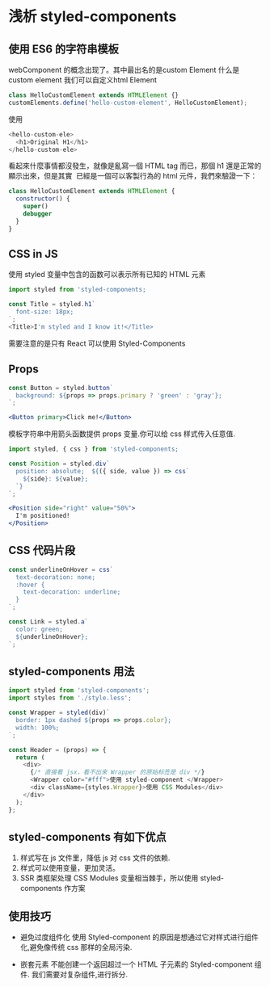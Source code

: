# 浅析 styled-components

## 使用 ES6 的字符串模板

webComponent 的概念出现了。其中最出名的是custom Element
什么是 custom element
我们可以自定义html Element

```jsx
class HelloCustomElement extends HTMLElement {}
customElements.define('hello-custom-element', HelloCustomElement);
```

使用

```js
<hello-custom-ele>
  <h1>Original H1</h1>
</hello-custom-ele>
```

看起來什麼事情都沒發生，就像是亂寫一個 HTML tag 而已，那個 h1 還是正常的顯示出來，但是其實 <hello-custom-ele> 已經是一個可以客製行為的 html 元件，我們來驗證一下：

```js
class HelloCustomElement extends HTMLElement {
  constructor() {
    super()
    debugger
  }
}
```

## CSS in JS

  使用 styled 变量中包含的函数可以表示所有已知的 HTML 元素

```js
import styled from 'styled-components;

const Title = styled.h1`
  font-size: 18px;
`;
<Title>I'm styled and I know it!</Title>
```

 需要注意的是只有 React 可以使用 Styled-Components

## Props

```jsx
const Button = styled.button`
  background: ${props => props.primary ? 'green' : 'gray'};
`;

<Button primary>Click me!</Button>

```
  
  模板字符串中用箭头函数提供 props 变量.你可以给 css 样式传入任意值.

```jsx
import styled, { css } from 'styled-components;

const Position = styled.div`
  position: absolute;  ${({ side, value }) => css`
    ${side}: ${value};
  `}
`;

<Position side="right" value="50%">
  I'm positioned!
</Position>

```

## CSS 代码片段

```jsx
const underlineOnHover = css`
  text-decoration: none;  
  :hover {
    text-decoration: underline;
  }
`;

const Link = styled.a`
  color: green;
  ${underlineOnHover};
`;
```

## styled-components 用法

```js
import styled from 'styled-components';
import styles from './style.less';

const Wrapper = styled(div)`
  border: 1px dashed ${props => props.color};
  width: 100%;
`;

const Header = (props) => {
  return (
    <div>
      {/* 直接看 jsx，看不出来 Wrapper 的原始标签是 div */}
      <Wrapper color="#fff">使用 styled-component </Wrapper>
      <div className={styles.Wrapper}>使用 CSS Modules</div>
    </div>
  );
};
```

## styled-components 有如下优点

1. 样式写在 js 文件里，降低 js 对 css 文件的依赖.
1. 样式可以使用变量，更加灵活。
1. SSR 类框架处理 CSS Modules 变量相当棘手，所以使用 styled-components 作方案

## 使用技巧

* 避免过度组件化
使用 Styled-component 的原因是想通过它对样式进行组件化,避免像传统 css 那样的全局污染.

* 嵌套元素
不能创建一个返回超过一个 HTML 子元素的 Styled-component 组件. 我们需要对复杂组件,进行拆分.
